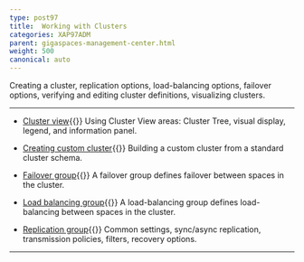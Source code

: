 ```yaml
---
type: post97
title:  Working with Clusters
categories: XAP97ADM
parent: gigaspaces-management-center.html
weight: 500
canonical: auto
---
```



 Creating a cluster, replication options, load-balancing options, failover options, verifying and editing cluster definitions, visualizing clusters.


<hr/>

- [Cluster view](./cluster-view-gigaspaces-browser.html){{<wbr>}}
Using Cluster View areas: Cluster Tree, visual display, legend, and information panel.

- [Creating custom cluster](./creating-custom-cluster-gigaspaces-browser.html){{<wbr>}}
Building a custom cluster from a standard cluster schema.

- [Failover group](./failover-group-gigaspaces-browser.html){{<wbr>}}
A failover group defines failover between spaces in the cluster.

- [Load balancing group](./load-balancing-group-gigaspaces-browser.html){{<wbr>}}
A load-balancing group defines load-balancing between spaces in the cluster.

- [Replication group](./replication-group-gigaspaces-browser.html){{<wbr>}}
Common settings, sync/async replication, transmission policies, filters, recovery options.




<hr/>

